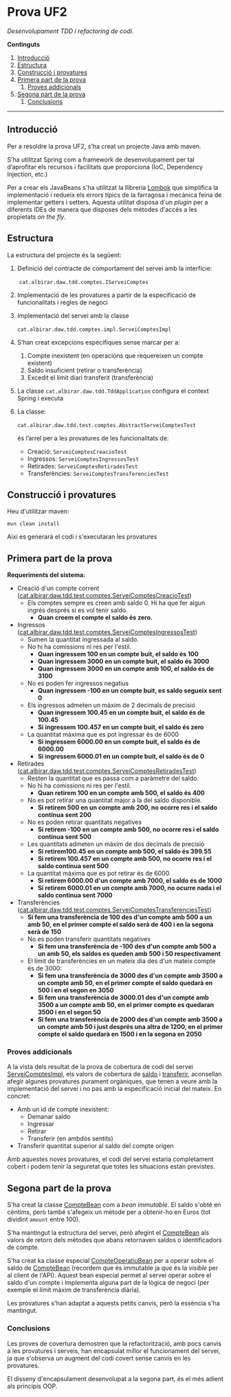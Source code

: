 # Prova UF2

*Desenvolupament TDD i refactoring de codi.*

**Continguts**

1. [Introducció](#Introducci.C3.B3)
2. [Estructura](#Estructura)
3. [Construcció i provatures](#Construcci.C3.B3_i_provatures)
4. [Primera part de la prova](#Primera_part_de_la_prova)
    1. [Proves addicionals](#Proves_addicionals)
5. [Segona part de la prova](#Segona_part_de_la_prova)
    1. [Conclusions](#Conclusions)

------

## Introducció

Per a resoldre la prova UF2, s’ha creat un projecte Java amb maven.

S’ha utilitzat Spring com a framework de desenvolupament per tal d’aprofitar els recursos i facilitats que proporciona (IoC, Dependency Injection, etc.)

Per a crear els JavaBeans s'ha utilitzat la llibreria [Lombok](https://projectlombok.org/) que simplifica la implementació i redueix els errors típics de la farragosa i mecànica feina de implementar getters i setters.
Aquesta utilitat disposa d'un _plugin_ per a diferents IDEs de manera que disposes dels mètodes d'accés a les propietats _on the fly_.

## Estructura

La estructura del projecte és la següent:

1. Definició del contracte de comportament del servei amb la interfície:

   ​	`cat.albirar.daw.tdd.comptes.IServeiComptes`

2. Implementació de les provatures a partir de la especificació de funcionalitats i regles de negoci

3. Implementació del servei amb la classe

   ​	`cat.albirar.daw.tdd.comptes.impl.ServeiComptesImpl`

4. S’han creat excepcions específiques sense marcar per a:

   1. Compte inexistent (en operacions que requereixen un compte existent)
   2. Saldo insuficient (retirar o transferència)
   3. Excedit el limit diari transferit (transferència)

5. La classe `cat.albirar.daw.tdd.TddApplication` configura el context Spring i executa

6. La classe:

   ​	`cat.albirar.daw.tdd.test.comptes.AbstractServeiComptesTest`

   és l’arrel per a les provatures de les funcionalitats de:

   * Creació: `ServeiComptesCreacioTest`
   * Ingressos: `ServeiComptesIngressosTest`
   * Retirades: `ServeiComptesRetiradesTest`
   * Transferències: `ServeiComptesTransferenciesTest`

## Construcció i provatures

Heu d'utilitzar maven:

```
mvn clean install
```

Així es generarà el codi i s'executaran les provatures

## Primera part de la prova

**Requeriments del sistema:**

- Creació d'un compte corrent ([cat.albirar.daw.tdd.test.comptes.ServeiComptesCreacioTest](testapidocs/cat/albirar/daw/tdd/test/comptes/ServeiComptesCreacioTest.html))
    - Els comptes sempre es creen amb saldo 0. Hi ha que fer algun ingrés després si es vol tenir saldo.
        - **Quan creem el compte el saldo és zero.**
- Ingressos ([cat.albirar.daw.tdd.test.comptes.ServeiComptesIngressosTest](testapidocs/cat/albirar/daw/tdd/test/comptes/ServeiComptesIngressosTest.html))
    - Sumen la quantitat ingressada al saldo.
    - No hi ha comissions ni res per l'estil.
        - **Quan ingressem 100 en un compte buit, el saldo és 100**
        - **Quan ingressem 3000 en un compte buit, el saldo és 3000**
        - **Quan ingressem 3000 en un compte amb 100, el saldo és de 3100**
    - No es poden fer ingressos negatius
        - **Quan ingressem -100 en un compte buit, es saldo segueix sent 0**
    - Els ingressos admeten un màxim de 2 decimals de precisió
        - **Quan ingressem 100.45 en un compte buit, el saldo és de 100.45**
        - **Si ingressem 100.457 en un compte buit, el saldo és zero**
    - La quantitat màxima que es pot ingressar és de 6000
        - **Si ingressem 6000.00 en un compte buit, el saldo és de 6000.00**
        - **Si ingressem 6000.01 en un compte buit, el saldo és de 0**
- Retirades ([cat.albirar.daw.tdd.test.comptes.ServeiComptesRetiradesTest](testapidocs/cat/albirar/daw/tdd/test/comptes/ServeiComptesRetiradesTest.html))
    - Resten la quantitat que es passa com a paràmetre del saldo.
    - No hi ha comissions ni res per l'estil.
        - **Quan retirem 100 en un compte amb 500, el saldo és 400**
    - No es pot retirar una quantitat major a la del saldo disponible.
        - **Si retirem 500 en un compte amb 200, no ocorre res i el saldo continua sent 200**
    - No es poden retirar quantitats negatives
        - **Si retirem -100 en un compte amb 500, no ocorre res i el saldo continua sent 500**
    - Les quantitats admeten un màxim de dos decimals de precisió
        - **Si retirem100.45 en un compte amb 500, el saldo és 399.55**
        - **Si retirem 100.457 en un compte amb 500, no ocorre res i el saldo continua sent 500**
    - La quantitat màxima que es pot retirar és de 6000
        - **Si retirem 6000.00 d'un compte amb 7000, el saldo és de 1000**
        - **Si retirem 6000.01 en un compte amb 7000, no ocurre nada i el saldo continua sent 7000**
- Transferències ([cat.albirar.daw.tdd.test.comptes.ServeiComptesTransferenciesTest](testapidocs/cat/albirar/daw/tdd/test/comptes/ServeiComptesTransferenciesTest.html))
    - **Si fem una transferència de 100 des d'un compte amb 500 a un amb 50, en el primer compte el saldo serà de 400 i en la segona serà de 150**
    - No es poden transferir quantitats negatives
        - **Si fem una transferència de -100 des d'un compte amb 500 a un amb 50, els saldos es queden amb 500 i 50 respectivament**
    - El límit de transferències en un mateix dia des d'un mateix compte és de 3000:
        - **Si fem una transferència de 3000 des d'un compte amb 3500 a un compte amb 50, en el primer compte el saldo quedarà en 500 i en el segon en 3050**
        - **Si fem una transferència de 3000.01 des d'un compte amb 3500 a un compte amb 50, en el primer compte es quedaran 3500 i en el segon 50**
        - **Si fem una transferència de 2000 des d'un compte amb 3500 a un compte amb 50 i just després una altra de 1200, en el primer compte el saldo quedarà en 1500 i en la segona en 2050**

### Proves addicionals

A la vista dels resultat de la prova de cobertura de codi del servei [ServeiComptesImpl](jacoco/cat.albirar.daw.tdd.comptes.impl/ServeiComptesImpl.html), els valors de cobertura de [saldo](jacoco/cat.albirar.daw.tdd.comptes.impl/ServeiComptesImpl.java.html#L86) i [transferir](jacoco/cat.albirar.daw.tdd.comptes.impl/ServeiComptesImpl.java.html#L131), aconsellan afegir algunes provatures purament orgàniques, que tenen a veure amb la implementació del servei i no pas amb la especificació inicial del mateix. En concret:
 - Amb un id de compte inexistent:
    - Demanar saldo
    - Ingressar
    - Retirar
    - Transferir (en ambdòs sentits)
 - Transferir quantitat superior al saldo del compte origen

Amb aquestes noves provatures, el codi del servei estaria completament cobert i podem tenir la seguretat que totes les situacions estan previstes.


## Segona part de la prova

S'ha creat la classe [CompteBean](apidocs/cat/albirar/daw/tdd/comptes/CompteBean.html) com a _bean immutable_. El saldo s'obté en cèntims, però també s'afegeix un mètode per a obtenir-ho en Euros (tot dividint `amount` entre 100).

S'ha mantingut la estructura del servei, però afegint el [CompteBean](apidocs/cat/albirar/daw/tdd/comptes/CompteBean.html) als valors de retorn dels mètodes que abans retornaven saldos o identificadors de compte.

S'ha creat ka classe especial [CompteOperatiuBean](apidocs/cat/albirar/daw/tdd/comptes/CompteOperatiuBean.html) per a operar sobre el saldo de [CompteBean](apidocs/cat/albirar/daw/tdd/comptes/CompteBean.html) (recordem que és immutable ja que és la _visible_ per al client de l'API).
Aquest bean especial permet al servei operar sobre el saldo d'un compte i implementa alguna part de la lògica de negoci (per exemple el límit màxim de transferència diària).


Les provatures s'han adaptat a aquests petits canvis, però la essència s'ha mantingut.

### Conclusions

Les proves de covertura demostren que la refactorització, amb pocs canvis a les provatures i serveis, han encapsulat millor el funcionament del servei, ja que s'observa un augment del codi covert sense canvis en les provatures.

El disseny d'encapsulament desenvolupat a la segona part, és el més adient als principis OOP.

